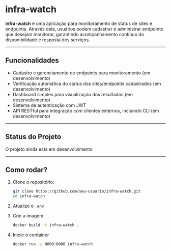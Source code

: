 # infra-watch

**infra-watch** é uma aplicação para monitoramento de status de sites e endpoints. Através dela, usuários podem cadastrar e administrar endpoints que desejam monitorar, garantindo acompanhamento contínuo da disponibilidade e resposta dos serviços.

---

## Funcionalidades

- Cadastro e gerenciamento de endpoints para monitoramento (em desenvolvimento)
- Verificação automática do status dos sites/endpoints cadastrados (em desenvolvimento)
- Dashboard simples para visualização dos resultados (em desenvolvimento)
- Sistema de autenticação com JWT
- API RESTful para integração com clientes externos, incluindo CLI (em desenvolvimento)

---

## Status do Projeto

O projeto ainda esta em desenvolvimento

---

## Como rodar?
1. Clone o repositório:

    ```bash
    git clone https://github.com/seu-usuario/infra-watch.git
    cd infra-watch
    ```
2. Atualize o ```.env```
3. Crie a imagem
    ```bash
    docker build -t infra-watch .
    ```
4. Inicie o container
    ```bash
    docker run -p 8000:8000 infra-watch
    ```
